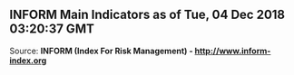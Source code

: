 ## INFORM Main Indicators as of Tue, 04 Dec 2018 03:20:37 GMT

Source: **INFORM (Index For Risk Management) - http://www.inform-index.org**